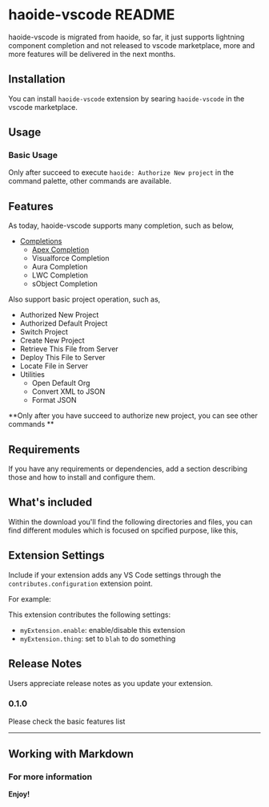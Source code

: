 # haoide-vscode README

haoide-vscode is migrated from haoide, so far, it just supports lightning component completion and not released to vscode marketplace, more and more features will be delivered in the next months.

## Installation
You can install ``haoide-vscode`` extension by searing ``haoide-vscode`` in the vscode marketplace.

## Usage

### Basic Usage
Only after succeed to execute ``haoide: Authorize New project`` in the command palette, other commands are available.

## Features

As today, haoide-vscode supports many completion, such as below,
+ [Completions](https://github.com/xjsender/haoide-vscode/blob/master/docs/haoide-vscode.gif)
    - [Apex Completion](https://github.com/xjsender/haoide-vscode/blob/master/docs/haoide-vscode-apex.gif)
    - Visualforce Completion
    - Aura Completion
    - LWC Completion
    - sObject Completion

Also support basic project operation, such as,
+ Authorized New Project
+ Authorized Default Project
+ Switch Project
+ Create New Project
+ Retrieve This File from Server
+ Deploy This File to Server
+ Locate File in Server
+ Utilities
    - Open Default Org
    - Convert XML to JSON
    - Format JSON

**Only after you have succeed to authorize new project, you can see other commands **


## Requirements

If you have any requirements or dependencies, add a section describing those and how to install and configure them.

## What's included

Within the download you'll find the following directories and files, you can find different modules which is focused on spcified purpose, like this, 


## Extension Settings

Include if your extension adds any VS Code settings through the `contributes.configuration` extension point.

For example:

This extension contributes the following settings:

* `myExtension.enable`: enable/disable this extension
* `myExtension.thing`: set to `blah` to do something


## Release Notes

Users appreciate release notes as you update your extension.

### 0.1.0

Please check the basic features list

-----------------------------------------------------------------------------------------------------------

## Working with Markdown


### For more information


**Enjoy!**
